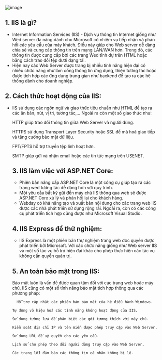 ![image](https://user-images.githubusercontent.com/111720261/190053551-366dec2a-4dc5-416a-bd98-029c21e08acd.png)

## 1. IIS là gì?
* Internet Information Services (IIS) - Dịch vụ thông tin Internet giống như Wed server đa năng dành cho Microsoft có nhiệm vụ tiếp nhận và phản hồi các yêu cầu của máy khách. Điều này giúp cho Web server dễ dàng chia sẻ và cung cấp thông tin trên mạng LAN/WAN hơn. Trong đó, các thông tin được cung cấp bởi các trang Wed tĩnh dự trên HTML hoặc bằng cách trao đổi tệp dưới dạng tải.
* Hiện nay các Web Server được trang bị  nhiều tính năng hiện đại có nhiều chức năng như làm cổng thông tin ứng dụng, thiện tương tác hoặc được tích hợp các ứng dụng trung gian như backend để tạo ra các hệ thống dành cho doanh nghiệp.
## 2. Cách thức hoạt động của IIS:
* IIS sử dụng các ngôn ngữ và giao thức tiêu chuẩn như HTML để tạo ra các ăn bản, nút, vị trí, tương tác,... Ngoài ra còn một số giao thức như: 

  HTTP giúp trao đổi thông tin giữa Web Server và người dùng.
  
  HTTPS sử dụng Transport Layer Security hoặc SSL để mã hoá giao tiếp và tăng cường bảo mật dữ liệu.
  
  FPT/FPTS hỗ trợ truyền tệp linh hoạt hơn.
  
  SMTP giúp gửi và nhận email hoặc các tin tức mạng trên USENET.
  
  ## 3. IIS làm việc với ASP.NET Core:
  * Phiên bản nâng cấp ASP.NET Core là một công cụ giúp tạo ra các trang wed tương tác dễ dàng hơn với quy trình.
  * Một yêu cầu bất kỳ gửi đến máy chủ IIS thông qua web sẽ được ASP.NET Core  xử lý và phản hồi lại cho khách hàng.
  * Webday có khả năng tạo và xuất bản nội dung cho các trang web IIS được các nhà phát triển sử dụng rộng rãi. Ngoài ra, còn có các công cụ phát triển tích hợp cũng được như Microsoft Visual Studio.
  ## 4. IIS Express để thử nghiệm:
  * IIS Express là một phiên bản thự nghiệm trang web độc quyền được phát triển bởi Microsoft. Với các chức năng giống như Web server IIS và một số tác vụ hỗ trợ hiện đại khác cho phép thực hiện các tác vụ không cần quyền quản trị.
  ## 5. An toàn bảo mật trong IIS:
  Bảo mật luôn là vấn đề được quan tâm đối với các trang web hoặc máy chủ, IIS cũng có một số tính năng bảo mật tích hợp thông qua các phương pháp:
  
        Hỗ trợ cập nhật các phiên bản bảo mật của hệ điều hành Windows.
        
      Tự động vô hiệu hoá các tính năng không hoạt động của IIS.
      
      Sử dụng tường lửa để phân biệt các gói tương thích với máy chủ.
      
      Kiểm soát địa chỉ IP và tên miền được phép truy cập vào Web Server.
      
      Sử dụng URL để uỷ quyền cho các yêu cầu.
      
      Lịch sử cho phép theo dõi người dùng truy cập vào Web Server.
      
      Các trang lỗi đảm bảo các thông tin cá nhân không bị lộ.

